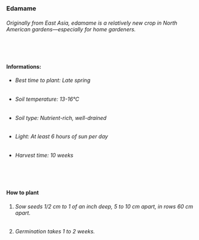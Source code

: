 ### Edamame

###### Originally from East Asia, edamame is a relatively new crop in North American gardens—especially for home gardeners.

###### ‎

#### Informations:

-   ###### Best time to plant: Late spring
-   ###### Soil temperature: 13-16°C
-   ###### Soil type: Nutrient-rich, well-drained
-   ###### Light: At least 6 hours of sun per day
-   ###### Harvest time: 10 weeks

###### ‎

#### How to plant

1. ###### Sow seeds 1/2 cm to 1 of an inch deep, 5 to 10 cm apart, in rows 60 cm apart.
2. ###### Germination takes 1 to 2 weeks.
